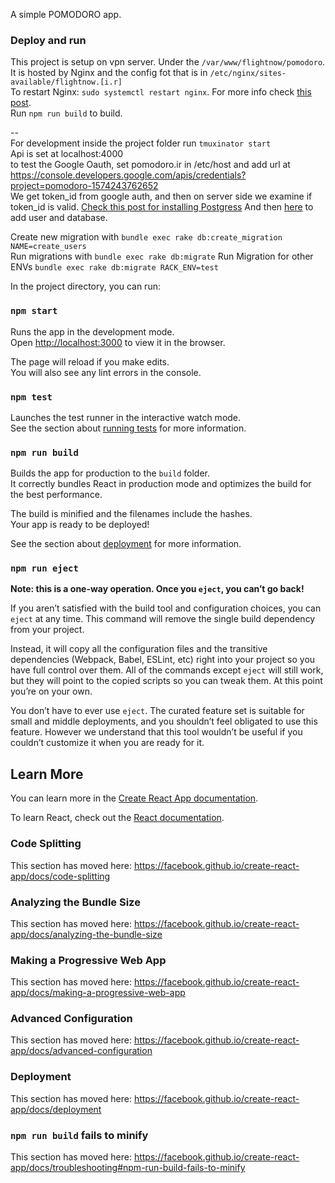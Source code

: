A simple POMODORO app.

### Deploy and run

This project is setup on vpn server. Under the `/var/www/flightnow/pomodoro`. It is hosted by Nginx and the config fot that is in `/etc/nginx/sites-available/flightnow.[i.r]`  
To restart Nginx: `sudo systemctl restart nginx`. For more info check [this post](https://www.digitalocean.com/community/tutorials/how-to-set-up-nginx-server-blocks-virtual-hosts-on-ubuntu-16-04).   
Run `npm run build` to build.

--  
For development inside the project folder run `tmuxinator start`  
Api is set at localhost:4000  
to test the Google Oauth, set pomodoro.ir in /etc/host and add url at https://console.developers.google.com/apis/credentials?project=pomodoro-1574243762652  
We get token_id from google auth, and then on server side we examine if token_id is valid. 
[Check this post for installing Postgress](https://www.digitalocean.com/community/tutorials/how-to-install-and-use-postgresql-on-ubuntu-18-04)
And then [here](https://github.com/sizief/cheatsheet/blob/master/postgres.md) to add user and database.
    
Create new migration with `bundle exec rake db:create_migration NAME=create_users`  
Run migrations with `bundle exec rake db:migrate`
Run Migration for other ENVs `bundle exec rake db:migrate RACK_ENV=test`





In the project directory, you can run:

### `npm start`

Runs the app in the development mode.<br>
Open [http://localhost:3000](http://localhost:3000) to view it in the browser.

The page will reload if you make edits.<br>
You will also see any lint errors in the console.

### `npm test`

Launches the test runner in the interactive watch mode.<br>
See the section about [running tests](https://facebook.github.io/create-react-app/docs/running-tests) for more information.

### `npm run build`

Builds the app for production to the `build` folder.<br>
It correctly bundles React in production mode and optimizes the build for the best performance.

The build is minified and the filenames include the hashes.<br>
Your app is ready to be deployed!

See the section about [deployment](https://facebook.github.io/create-react-app/docs/deployment) for more information.

### `npm run eject`

**Note: this is a one-way operation. Once you `eject`, you can’t go back!**

If you aren’t satisfied with the build tool and configuration choices, you can `eject` at any time. This command will remove the single build dependency from your project.

Instead, it will copy all the configuration files and the transitive dependencies (Webpack, Babel, ESLint, etc) right into your project so you have full control over them. All of the commands except `eject` will still work, but they will point to the copied scripts so you can tweak them. At this point you’re on your own.

You don’t have to ever use `eject`. The curated feature set is suitable for small and middle deployments, and you shouldn’t feel obligated to use this feature. However we understand that this tool wouldn’t be useful if you couldn’t customize it when you are ready for it.

## Learn More

You can learn more in the [Create React App documentation](https://facebook.github.io/create-react-app/docs/getting-started).

To learn React, check out the [React documentation](https://reactjs.org/).

### Code Splitting

This section has moved here: https://facebook.github.io/create-react-app/docs/code-splitting

### Analyzing the Bundle Size

This section has moved here: https://facebook.github.io/create-react-app/docs/analyzing-the-bundle-size

### Making a Progressive Web App

This section has moved here: https://facebook.github.io/create-react-app/docs/making-a-progressive-web-app

### Advanced Configuration

This section has moved here: https://facebook.github.io/create-react-app/docs/advanced-configuration

### Deployment

This section has moved here: https://facebook.github.io/create-react-app/docs/deployment

### `npm run build` fails to minify

This section has moved here: https://facebook.github.io/create-react-app/docs/troubleshooting#npm-run-build-fails-to-minify
